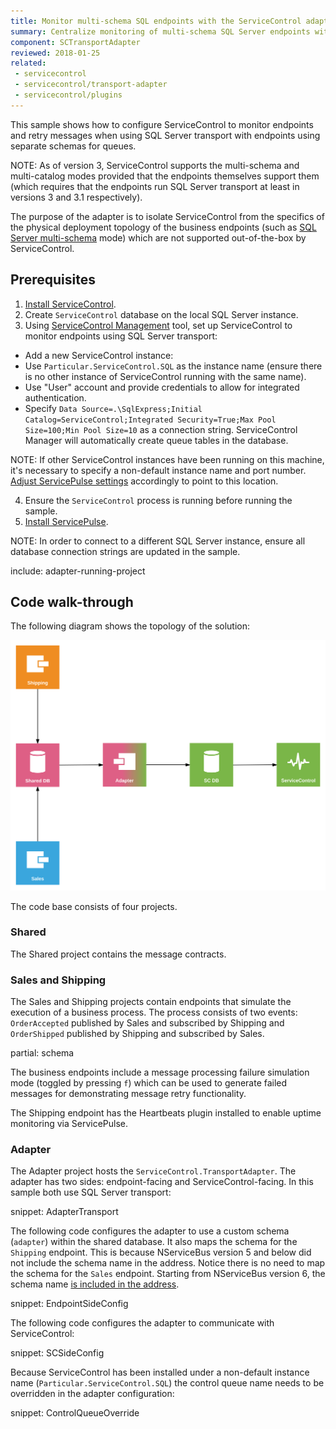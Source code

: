 ```yaml
---
title: Monitor multi-schema SQL endpoints with the ServiceControl adapter
summary: Centralize monitoring of multi-schema SQL Server endpoints with the ServiceControl adapter
component: SCTransportAdapter
reviewed: 2018-01-25
related:
 - servicecontrol
 - servicecontrol/transport-adapter
 - servicecontrol/plugins
---
```


This sample shows how to configure ServiceControl to monitor endpoints and retry messages when using SQL Server transport with endpoints using separate schemas for queues.

NOTE: As of version 3, ServiceControl supports the multi-schema and multi-catalog modes provided that the endpoints themselves support them (which requires that the endpoints run SQL Server transport at least in versions 3 and 3.1 respectively).

The purpose of the adapter is to isolate ServiceControl from the specifics of the physical deployment topology of the business endpoints (such as [SQL Server multi-schema](/transports/sql/deployment-options.md#multi-schema) mode) which are not supported out-of-the-box by ServiceControl.


## Prerequisites

 1. [Install ServiceControl](/servicecontrol/installation.md).
 2. Create `ServiceControl` database on the local SQL Server instance.
 3. Using [ServiceControl Management](/servicecontrol/license.md#servicecontrol-management-app) tool, set up ServiceControl to monitor endpoints using SQL Server transport:

   * Add a new ServiceControl instance:
   * Use `Particular.ServiceControl.SQL` as the instance name (ensure there is no other instance of ServiceControl running with the same name).
   * Use "User" account and provide credentials to allow for integrated authentication.
   * Specify `Data Source=.\SqlExpress;Initial Catalog=ServiceControl;Integrated Security=True;Max Pool Size=100;Min Pool Size=10` as a connection string. ServiceControl Manager will automatically create queue tables in the database.

NOTE: If other ServiceControl instances have been running on this machine, it's necessary to specify a non-default instance name and port number. [Adjust ServicePulse settings](/servicepulse/host-config.md#changing-the-servicecontrol-url) accordingly to point to this location.

 4. Ensure the `ServiceControl` process is running before running the sample.
 5. [Install ServicePulse](/servicepulse/installation.md).

NOTE: In order to connect to a different SQL Server instance, ensure all database connection strings are updated in the sample.

include: adapter-running-project


## Code walk-through

The following diagram shows the topology of the solution:

![Topology diagram](diagram.svg)

The code base consists of four projects.


### Shared

The Shared project contains the message contracts.


### Sales and Shipping

The Sales and Shipping projects contain endpoints that simulate the execution of a business process. The process consists of two events: `OrderAccepted` published by Sales and subscribed by Shipping and `OrderShipped` published by Shipping and subscribed by Sales.

partial: schema

The business endpoints include a message processing failure simulation mode (toggled by pressing `f`) which can be used to generate failed messages for demonstrating message retry functionality.

The Shipping endpoint has the Heartbeats plugin installed to enable uptime monitoring via ServicePulse.


### Adapter

The Adapter project hosts the `ServiceControl.TransportAdapter`. The adapter has two sides: endpoint-facing and ServiceControl-facing. In this sample both use SQL Server transport:

snippet: AdapterTransport

The following code configures the adapter to use a custom schema (`adapter`) within the shared database. It also maps the schema for the `Shipping` endpoint. This is because NServiceBus version 5 and below did not include the schema name in the address. Notice there is no need to map the schema for the `Sales` endpoint. Starting from NServiceBus version 6, the schema name [is included in the address](/transports/sql/addressing.md?version=sqlserver_3). 

snippet: EndpointSideConfig

The following code configures the adapter to communicate with ServiceControl:

snippet: SCSideConfig

Because ServiceControl has been installed under a non-default instance name (`Particular.ServiceControl.SQL`) the control queue name needs to be overridden in the adapter configuration:

snippet: ControlQueueOverride
